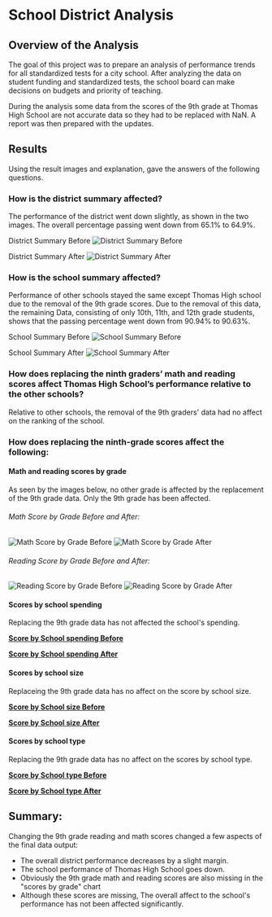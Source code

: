 # School District Analysis

## Overview of the Analysis
The goal of this project was to prepare an analysis of performance trends for all standardized tests for a city school.  After analyzing the data on student funding and standardized tests, the school board can make decisions on budgets and priority of teaching.

During the analysis some data from the scores of the 9th grade at Thomas High School are not accurate data so they had to be replaced with NaN.  A report was then prepared with the updates.

## Results

Using the result images and explanation, gave the answers of the following questions.

### How is the district summary affected?
The performance of the district went down slightly, as shown in the two images. The overall percentage passing went down from 65.1% to 64.9%. 

District Summary Before
![District Summary Before](https://github.com/nidhipandya/School_District_Analysis/blob/main/Resources/District_Summary_Before.PNG)

District Summary After
![District Summary After](https://github.com/nidhipandya/School_District_Analysis/blob/main/Resources/District_Summary_After.PNG)

### How is the school summary affected?
Performance of other schools stayed the same except Thomas High school due to the removal of the 9th grade scores. Due to the removal of this data, the remaining Data, consisting of only 10th, 11th, and 12th grade students, shows that the passing percentage went down from 90.94% to 90.63%. 

School Summary Before
![School Summary Before](https://github.com/nidhipandya/School_District_Analysis/blob/main/Resources/School_Summary_Before.PNG)

School Summary After
![School Summary After](https://github.com/nidhipandya/School_District_Analysis/blob/main/Resources/School_Summary_After.PNG)

### How does replacing the ninth graders’ math and reading scores affect Thomas High School’s performance relative to the other schools?
Relative to other schools, the removal of the 9th graders' data had no affect on the ranking of the school.

### How does replacing the ninth-grade scores affect the following:

#### Math and reading scores by grade
As seen by the images below, no other grade is affected by the replacement of the 9th grade data.  Only the 9th grade has been affected.
###### Math Score by Grade Before and After:

![Math Score by Grade Before](https://github.com/nidhipandya/School_District_Analysis/blob/main/Resources/Math_Score_ByGrade_Before.PNG)
![Math Score by Grade After](https://github.com/nidhipandya/School_District_Analysis/blob/main/Resources/Math_Score_ByGrade_After.PNG)

###### Reading Score by Grade Before and After:

![Reading Score by Grade Before](https://github.com/nidhipandya/School_District_Analysis/blob/main/Resources/Reading_Score_ByGrade_Before.PNG)
![Reading Score by Grade After](https://github.com/nidhipandya/School_District_Analysis/blob/main/Resources/Reading_Score_ByGrade_After.PNG)

#### Scores by school spending
Replacing the 9th grade data has not affected the school's spending.

[**Score by School spending Before**](https://github.com/nidhipandya/School_District_Analysis/blob/main/Resources/Score_BySchoolSpending_Before.PNG)

[**Score by School spending After**](https://github.com/nidhipandya/School_District_Analysis/blob/main/Resources/Score_BySchoolSpending_After.PNG)

#### Scores by school size
Replaceing the 9th grade data has no affect on the score by school size.

[**Score by School size Before**](https://github.com/nidhipandya/School_District_Analysis/blob/main/Resources/Score_BySchoolSize_Before.PNG)

[**Score by School size After**](https://github.com/nidhipandya/School_District_Analysis/blob/main/Resources/Score_BySchoolSize_After.PNG)

#### Scores by school type
Replacing the 9th grade data has no affect on the scores by school type.

[**Score by School type Before**](https://github.com/nidhipandya/School_District_Analysis/blob/main/Resources/Score_BySchoolType_Before.PNG)

[**Score by School type After**](https://github.com/nidhipandya/School_District_Analysis/blob/main/Resources/Score_BySchoolType_After.PNG)

## Summary: 
Changing the 9th grade reading and math scores changed a few aspects of the final data output:
* The overall district performance decreases by a slight margin.
* The school performance of Thomas High School goes down.
* Obviously the 9th grade math and reading scores are also missing in the "scores by grade" chart
* Although these scores are missing, The overall affect to the school's performance has not been affected significantly.
